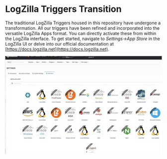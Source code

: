 # LogZilla Triggers Transition

The traditional LogZilla Triggers housed in this repository have undergone a transformation. All our triggers have been refined and incorporated into the versatile LogZilla Apps format. You can directly activate these from within the LogZilla interface. To get started, navigate to *Settings->App Store* in the LogZilla UI or delve into our official documentation at [https://docs.logzilla.net](https://docs.logzilla.net).

![LogZilla's App Store Showcase](logzilla_appstore.jpg)
